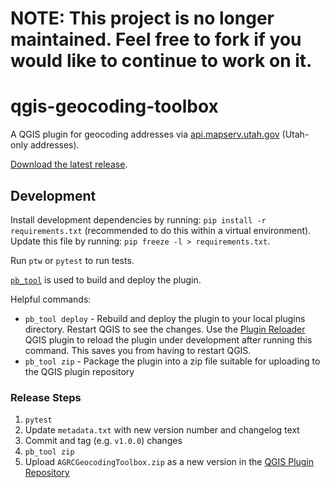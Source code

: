 # NOTE: This project is no longer maintained. Feel free to fork if you would like to continue to work on it.

# qgis-geocoding-toolbox

A QGIS plugin for geocoding addresses via [api.mapserv.utah.gov](https://api.mapserv.utah.gov) (Utah-only addresses).

[Download the latest release](`AGRCGeocodingToolbox.zip`).

## Development

Install development dependencies by running: `pip install -r requirements.txt` (recommended to do this within a virtual environment). Update this file by running: `pip freeze -l > requirements.txt`.

Run `ptw` or `pytest` to run tests.

[`pb_tool`](https://github.com/g-sherman/plugin_build_tool) is used to build and deploy the plugin.

Helpful commands:

- `pb_tool deploy` - Rebuild and deploy the plugin to your local plugins directory. Restart QGIS to see the changes. Use the [Plugin Reloader](https://plugins.qgis.org/plugins/plugin_reloader/) QGIS plugin to reload the plugin under development after running this command. This saves you from having to restart QGIS.
- `pb_tool zip` - Package the plugin into a zip file suitable for uploading to the QGIS plugin repository

### Release Steps

1. `pytest`
1. Update `metadata.txt` with new version number and changelog text
1. Commit and tag (e.g. `v1.0.0`) changes
1. `pb_tool zip`
1. Upload `AGRCGeocodingToolbox.zip` as a new version in the [QGIS Plugin Repository](http://plugins.qgis.org/plugins/AGRCGeocodingToolbox/version/add/)
